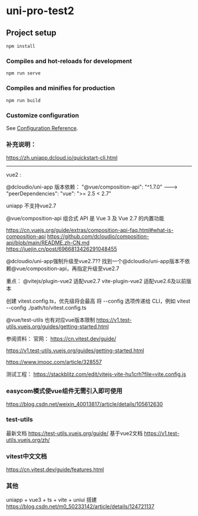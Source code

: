 # uni-pro-test2

## Project setup
```
npm install
```

### Compiles and hot-reloads for development
```
npm run serve
```

### Compiles and minifies for production
```
npm run build
```

### Customize configuration
See [Configuration Reference](https://cli.vuejs.org/config/).



### 补充说明：

https://zh.uniapp.dcloud.io/quickstart-cli.html

----------------------------------------------------------------------------


vue2 :

@dcloudio/uni-app  版本依赖： "@vue/composition-api": "^1.7.0"  --->   "peerDependencies":  "vue": ">= 2.5 < 2.7"

uniapp 不支持vue2.7


@vue/composition-api  组合式 API 是 Vue 3 及 Vue 2.7 的内置功能

https://cn.vuejs.org/guide/extras/composition-api-faq.html#what-is-composition-api
https://github.com/dcloudio/composition-api/blob/main/README.zh-CN.md
https://juejin.cn/post/6966813426291048455


@dcloudio/uni-app强制升级至vue2.7??
找到一个@dcloudio/uni-app版本不依赖@vue/composition-api，再指定升级至vue2.7


重点：
@vitejs/plugin-vue2  适配vue2.7
vite-plugin-vue2  适配vue2.6及以前版本



创建 vitest.config.ts，优先级将会最高
将 --config 选项传递给 CLI，例如 vitest --config ./path/to/vitest.config.ts


@vue/test-utils 也有对应vue版本限制
https://v1.test-utils.vuejs.org/guides/getting-started.html


参阅资料：
官网：
https://cn.vitest.dev/guide/

https://v1.test-utils.vuejs.org/guides/getting-started.html

https://www.imooc.com/article/328557

测试工程：
https://stackblitz.com/edit/vitejs-vite-hu1crh?file=vite.config.js


### easycom模式使vue组件无需引入即可使用
https://blog.csdn.net/weixin_40013817/article/details/105612630



### test-utils
最新文档
https://test-utils.vuejs.org/guide/
基于vue2文档
https://v1.test-utils.vuejs.org/zh/


### vitest中文文档
https://cn.vitest.dev/guide/features.html



### 其他
uniapp + vue3 + ts + vite + uniui 搭建
https://blog.csdn.net/m0_50233142/article/details/124721137



